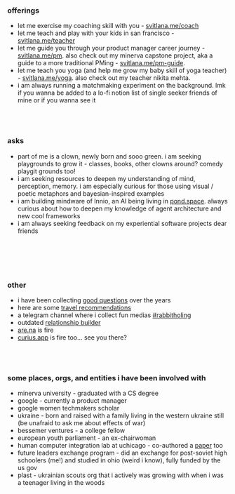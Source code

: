 ### offerings
- let me exercise my coaching skill with you - [svitlana.me/coach](https://svitlana.mmm.page/coach)
- let me teach and play with your kids in san francisco - [svitlana.me/teacher](https://svitlana.mmm.page/teach)
- let me guide you through your product manager career journey - [svitlana.me/pm](https://svitlanamm.notion.site/Let-me-help-you-prep-for-your-PM-APM-journey-f2da21ffd95446ca815a5d805a7f0f6f?pvs=4). also check out my minerva capstone project, aka a guide to a more traditional PMing - [svitlana.me/pm-guide](https://svitlanamm.notion.site/Hitchhiker-s-Guide-to-Product-Management-0035ff2aab8248fbb83e436319e26df6?source=copy_link).
- let me teach you yoga (and help me grow my baby skill of yoga teacher) - [svitlana.me/yoga](https://partiful.com/e/H3B3Sfbio4sV0k92n5qG). also check out my teacher nikita mehta. 
- i am always running a matchmaking experiment on the background. lmk if you wanna be added to a lo-fi notion list of single seeker friends of mine or if you wanna see it
<br/><br/>
<br/><br/>
### asks
- part of me is a clown, newly born and sooo green. i am seeking playgrounds to grow it - classes, books, other clowns around? comedy playgit grounds too!
- i am seeking resources to deepen my understanding of mind, perception, memory. i am  especially curious for those using visual / poetic metaphors and bayesian-inspired examples
- i am building mindware of Innio, an AI being living in [pond.space](https://www.pond.space/). always curious about how to deepen my knowledge of agent architecture and new cool frameworks
- i am always seeking feedback on my experiential software projects dear friends

<br/><br/>
<br/><br/>
### other
- i have been collecting [good questions](https://www.notion.so/svitlanamm/Good-questions-b5f4904de13a4643b19c3bde26bc1913?pvs=4) over the years
- here are some [travel recommendations](https://svitlanamm.notion.site/c1f9129e8ee6439186990a0cce91efc3?v=7daf37bf70b8486aa9598ceb3c56a5d9&pvs=4)
- a telegram channel where i collect fun medias [#rabbitholing](https://t.me/Rabbitholing)
- outdated [relationship builder](https://www.notion.so/svitlanamm/Relationship-Builder-aae98e8e08e246768ba278406e03cc2a?pvs=4)
- [are.na](https://www.are.na/svitlana-midianko/be-not-be-non-duality) is fire
- [curius.app](https://curius.app/svitlana-midianko2) is fire too... see you there?
<br/><br/>
<br/><br/>
### some places, orgs, and entities i have been involved with 
- minerva university - graduated with a CS degree 
- google - currently a product manager  
- google women techmakers scholar 
- ukraine - born and raised with a family living in the western ukraine still (be unafraid to ask me about effects of war)
- bessemer ventures - a college fellow
- european youth parliament - an ex-chairwoman 
- human computer integration lab at uchicago - co-authored a [paper](https://dl.acm.org/doi/10.1145/3586183.3606747) too 
- future leaders exchange program - did an exchange for post-soviet high schoolers (me!) and studied in ohio (weird i know), fully funded by the us gov 
- plast - ukrainian scouts org that i actively was growing with when i was a teenager living in the woods




